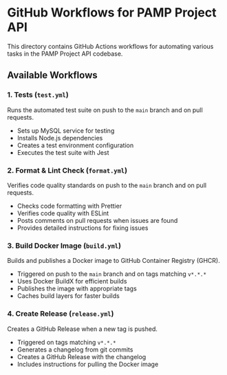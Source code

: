 # GitHub Workflows for PAMP Project API

This directory contains GitHub Actions workflows for automating various tasks in the PAMP Project API codebase.

## Available Workflows

### 1. Tests (`test.yml`)

Runs the automated test suite on push to the `main` branch and on pull requests.

- Sets up MySQL service for testing
- Installs Node.js dependencies
- Creates a test environment configuration
- Executes the test suite with Jest

### 2. Format & Lint Check (`format.yml`)

Verifies code quality standards on push to the `main` branch and on pull requests.

- Checks code formatting with Prettier
- Verifies code quality with ESLint
- Posts comments on pull requests when issues are found
- Provides detailed instructions for fixing issues

### 3. Build Docker Image (`build.yml`)

Builds and publishes a Docker image to GitHub Container Registry (GHCR).

- Triggered on push to the `main` branch and on tags matching `v*.*.*`
- Uses Docker BuildX for efficient builds
- Publishes the image with appropriate tags
- Caches build layers for faster builds

### 4. Create Release (`release.yml`)

Creates a GitHub Release when a new tag is pushed.

- Triggered on tags matching `v*.*.*`
- Generates a changelog from git commits
- Creates a GitHub Release with the changelog
- Includes instructions for pulling the Docker image 